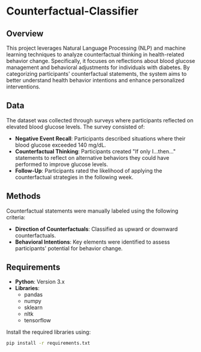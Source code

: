 # Counterfactual-Classifier

## Overview
This project leverages Natural Language Processing (NLP) and machine learning techniques to analyze counterfactual thinking in health-related behavior change. Specifically, it focuses on reflections about blood glucose management and behavioral adjustments for individuals with diabetes. By categorizing participants' counterfactual statements, the system aims to better understand health behavior intentions and enhance personalized interventions.

## Data
The dataset was collected through surveys where participants reflected on elevated blood glucose levels. The survey consisted of:
- **Negative Event Recall**: Participants described situations where their blood glucose exceeded 140 mg/dL.
- **Counterfactual Thinking**: Participants created "If only I...then..." statements to reflect on alternative behaviors they could have performed to improve glucose levels.
- **Follow-Up**: Participants rated the likelihood of applying the counterfactual strategies in the following week.

## Methods
Counterfactual statements were manually labeled using the following criteria:
- **Direction of Counterfactuals**: Classified as upward or downward counterfactuals.
- **Behavioral Intentions**: Key elements were identified to assess participants' potential for behavior change.

## Requirements
- **Python**: Version 3.x
- **Libraries**: 
  - pandas
  - numpy
  - sklearn
  - nltk
  - tensorflow

Install the required libraries using:
```bash
pip install -r requirements.txt
